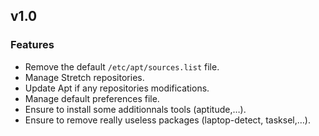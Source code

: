 
## v1.0

### Features
* Remove the default `/etc/apt/sources.list` file.
* Manage Stretch repositories.
* Update Apt if any repositories modifications.
* Manage default preferences file.
* Ensure to install some additionnals tools (aptitude,…).
* Ensure to remove really useless packages (laptop-detect, tasksel,…).
